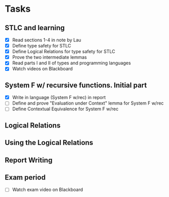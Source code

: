 # Tasks

## STLC and learning
- [x] Read sections 1-4 in note by Lau
- [x] Define type safety for STLC
- [x] Define Logical Relations for type safety for STLC
- [x] Prove the two intermediate lemmas
- [x] Read parts I and II of types and programming languages
- [x] Watch videos on Blackboard

## System F w/ recursive functions. Initial part
- [x] Write in language (System F w/rec) in report
- [ ] Define and prove "Evaluation under Context" lemma for System F w/rec
- [ ] Define Contextual Equivalence for System F w/rec

## Logical Relations


## Using the Logical Relations


## Report Writing


## Exam period
- [ ] Watch exam video on Blackboard